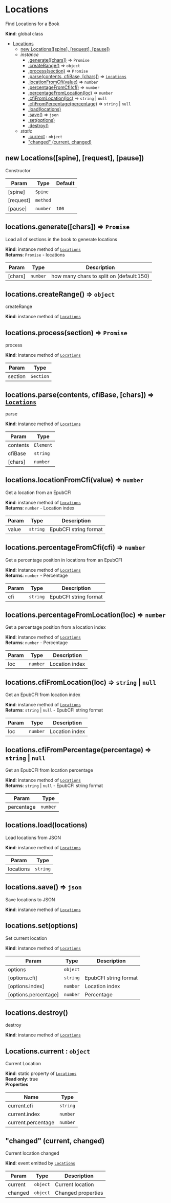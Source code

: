 <a name="Locations"></a>

# Locations
Find Locations for a Book

**Kind**: global class  

* [Locations](#Locations)
    * [new Locations([spine], [request], [pause])](#new_Locations_new)
    * _instance_
        * [.generate([chars])](#Locations+generate) ⇒ <code>Promise</code>
        * [.createRange()](#Locations+createRange) ⇒ <code>object</code>
        * [.process(section)](#Locations+process) ⇒ <code>Promise</code>
        * [.parse(contents, cfiBase, [chars])](#Locations+parse) ⇒ [<code>Locations</code>](#Locations)
        * [.locationFromCfi(value)](#Locations+locationFromCfi) ⇒ <code>number</code>
        * [.percentageFromCfi(cfi)](#Locations+percentageFromCfi) ⇒ <code>number</code>
        * [.percentageFromLocation(loc)](#Locations+percentageFromLocation) ⇒ <code>number</code>
        * [.cfiFromLocation(loc)](#Locations+cfiFromLocation) ⇒ <code>string</code> \| <code>null</code>
        * [.cfiFromPercentage(percentage)](#Locations+cfiFromPercentage) ⇒ <code>string</code> \| <code>null</code>
        * [.load(locations)](#Locations+load)
        * [.save()](#Locations+save) ⇒ <code>json</code>
        * [.set(options)](#Locations+set)
        * [.destroy()](#Locations+destroy)
    * _static_
        * [.current](#Locations.current) : <code>object</code>
        * ["changed" (current, changed)](#Locations.event_changed)

<a name="new_Locations_new"></a>

## new Locations([spine], [request], [pause])
Constructor


| Param | Type | Default |
| --- | --- | --- |
| [spine] | <code>Spine</code> |  | 
| [request] | <code>method</code> |  | 
| [pause] | <code>number</code> | <code>100</code> | 

<a name="Locations+generate"></a>

## locations.generate([chars]) ⇒ <code>Promise</code>
Load all of sections in the book to generate locations

**Kind**: instance method of [<code>Locations</code>](#Locations)  
**Returns**: <code>Promise</code> - locations  

| Param | Type | Description |
| --- | --- | --- |
| [chars] | <code>number</code> | how many chars to split on (default:150) |

<a name="Locations+createRange"></a>

## locations.createRange() ⇒ <code>object</code>
createRange

**Kind**: instance method of [<code>Locations</code>](#Locations)  
<a name="Locations+process"></a>

## locations.process(section) ⇒ <code>Promise</code>
process

**Kind**: instance method of [<code>Locations</code>](#Locations)  

| Param | Type |
| --- | --- |
| section | <code>Section</code> | 

<a name="Locations+parse"></a>

## locations.parse(contents, cfiBase, [chars]) ⇒ [<code>Locations</code>](#Locations)
parse

**Kind**: instance method of [<code>Locations</code>](#Locations)  

| Param | Type |
| --- | --- |
| contents | <code>Element</code> | 
| cfiBase | <code>string</code> | 
| [chars] | <code>number</code> | 

<a name="Locations+locationFromCfi"></a>

## locations.locationFromCfi(value) ⇒ <code>number</code>
Get a location from an EpubCFI

**Kind**: instance method of [<code>Locations</code>](#Locations)  
**Returns**: <code>number</code> - Location index  

| Param | Type | Description |
| --- | --- | --- |
| value | <code>string</code> | EpubCFI string format |

<a name="Locations+percentageFromCfi"></a>

## locations.percentageFromCfi(cfi) ⇒ <code>number</code>
Get a percentage position in locations from an EpubCFI

**Kind**: instance method of [<code>Locations</code>](#Locations)  
**Returns**: <code>number</code> - Percentage  

| Param | Type | Description |
| --- | --- | --- |
| cfi | <code>string</code> | EpubCFI string format |

<a name="Locations+percentageFromLocation"></a>

## locations.percentageFromLocation(loc) ⇒ <code>number</code>
Get a percentage position from a location index

**Kind**: instance method of [<code>Locations</code>](#Locations)  
**Returns**: <code>number</code> - Percentage  

| Param | Type | Description |
| --- | --- | --- |
| loc | <code>number</code> | Location index |

<a name="Locations+cfiFromLocation"></a>

## locations.cfiFromLocation(loc) ⇒ <code>string</code> \| <code>null</code>
Get an EpubCFI from location index

**Kind**: instance method of [<code>Locations</code>](#Locations)  
**Returns**: <code>string</code> \| <code>null</code> - EpubCFI string format  

| Param | Type | Description |
| --- | --- | --- |
| loc | <code>number</code> | Location index |

<a name="Locations+cfiFromPercentage"></a>

## locations.cfiFromPercentage(percentage) ⇒ <code>string</code> \| <code>null</code>
Get an EpubCFI from location percentage

**Kind**: instance method of [<code>Locations</code>](#Locations)  
**Returns**: <code>string</code> \| <code>null</code> - EpubCFI string format  

| Param | Type |
| --- | --- |
| percentage | <code>number</code> | 

<a name="Locations+load"></a>

## locations.load(locations)
Load locations from JSON

**Kind**: instance method of [<code>Locations</code>](#Locations)  

| Param | Type |
| --- | --- |
| locations | <code>string</code> | 

<a name="Locations+save"></a>

## locations.save() ⇒ <code>json</code>
Save locations to JSON

**Kind**: instance method of [<code>Locations</code>](#Locations)  
<a name="Locations+set"></a>

## locations.set(options)
Set current location

**Kind**: instance method of [<code>Locations</code>](#Locations)  

| Param | Type | Description |
| --- | --- | --- |
| options | <code>object</code> |  |
| [options.cfi] | <code>string</code> | EpubCFI string format |
| [options.index] | <code>number</code> | Location index |
| [options.percentage] | <code>number</code> | Percentage |

<a name="Locations+destroy"></a>

## locations.destroy()
destroy

**Kind**: instance method of [<code>Locations</code>](#Locations)  
<a name="Locations.current"></a>

## Locations.current : <code>object</code>
Current Location

**Kind**: static property of [<code>Locations</code>](#Locations)  
**Read only**: true  
**Properties**

| Name | Type |
| --- | --- |
| current.cfi | <code>string</code> | 
| current.index | <code>number</code> | 
| current.percentage | <code>number</code> | 

<a name="Locations.event_changed"></a>

## "changed" (current, changed)
Current location changed

**Kind**: event emitted by [<code>Locations</code>](#Locations)  

| Param | Type | Description |
| --- | --- | --- |
| current | <code>object</code> | Current location |
| changed | <code>object</code> | Changed properties |


